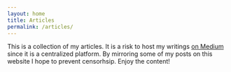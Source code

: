 ```yaml
---
layout: home
title: Articles
permalink: /articles/
---
```


This is a collection of my articles. It is a risk to host my writings [on Medium][medium] since it is a centralized platform. By mirroring some of my posts on this website I hope to prevent censorhsip. Enjoy the content!

[medium]: https://medium.com/@NoahPierau
